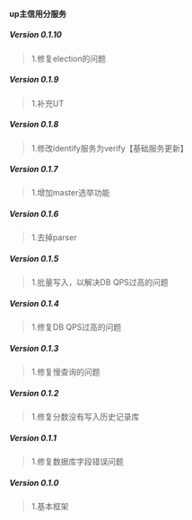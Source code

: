 #### up主信用分服务
##### Version 0.1.10
> 1.修复election的问题

##### Version 0.1.9
> 1.补充UT

##### Version 0.1.8
> 1.修改identify服务为verify【基础服务更新】

##### Version 0.1.7
> 1.增加master选举功能

##### Version 0.1.6
> 1.去掉parser

##### Version 0.1.5
> 1.批量写入，以解决DB QPS过高的问题

##### Version 0.1.4
> 1.修复DB QPS过高的问题

##### Version 0.1.3
> 1.修复慢查询的问题

##### Version 0.1.2
> 1.修复分数没有写入历史记录库

##### Version 0.1.1
> 1.修复数据库字段错误问题

##### Version 0.1.0
> 1.基本框架